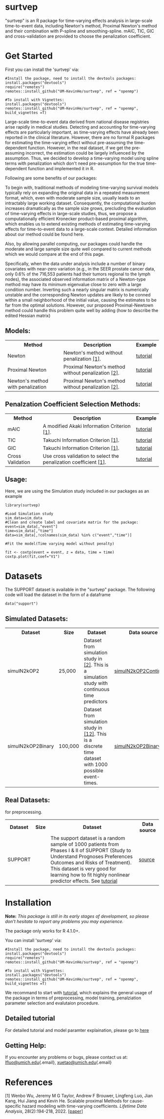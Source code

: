 # surtvep

"surtvep" is an R package for time-varying effects analysis in large-scale time-to-event data, including Newton's method, Proximal Newton's method and their combination with P-spline and smoothing-spline. mAIC, TIC, GIC and cross-validation are provided to choose the penalization coefficient.

# Get Started

First you can install the 'surtvep' via:

    #Install the package, need to install the devtools packages:
    install.packages("devtools")
    require("remotes")
    remotes::install_github("UM-KevinHe/surtvep", ref = "openmp")

    #To install with Vignettes:
    install.packages("devtools")
    remotes::install_github("UM-KevinHe/surtvep", ref = "openmp", build_vignettes =T)

Large-scale time-to-event data derived from national disease registries arise rapidly in medical studies. Detecting and accounting for time-varying effects are particularly important, as time-varying effects have already been reported in the clinical literature. However, there are no formal R packages for estimating the time-varying effect without pre-assuming the time-dependent function. However, in the real dataset, if we get the pre-assuming incorrect, the estimation could be largely influenced by the assumption. Thus, we decided to develop a time-varying model using spline terms with penalization which don't need pre-assumption for the true time-dependent function and implemented it in R.

Following are some benefits of our packages:

To begin with, traditional methods of modeling time-varying survival models typically rely on expanding the original data in a repeated measurement format, which, even with moderate sample size, usually leads to an intractably large working dataset. Consequently, the computational burden increases dramatically as the sample size grows, precluding the evaluation of time-varying effects in large-scale studies, thus, we propose a computationally efficient Kronecker product-based proximal algorithm, which enables us to extend existing methods of estimating time-varying effects for time-to-event data to a large-scale context. Detailed information about our method could be found here.

Also, by allowing parallel computing, our packages could handle the moderate and large sample size quite well compared to current methods which we would compare at the end of this page.

Specifically, when the data under analysis include a number of binary covariates with near-zero variation (e.g., in the SEER prostate cancer data, only 0.6% of the 716,553 patients had their tumors regional to the lymph nodes), the associated observed information matrix of a Newton-type method may have its minimum eigenvalue close to zero with a large condition number. Inverting such a nearly singular matrix is numerically unstable and the corresponding Newton updates are likely to be conned within a small neighborhood of the initial value, causing the estimates to be far from the optimal solutions. However, our proposed Proximal-Newtown method could handle this problem quite well by adding (how to describe the edited Hessian matrix)


## Models:
<table>
    <tr>
        <th>Method</th>
        <th>Description</th>
        <th>Example</th>
    </tr>
    <tr>
        <td>Newton</td>
        <td>
        Newton's method without penalization <a href="#references">[1]</a>.
        </td>
        <td><a href="https://um-kevinhe.github.io/surtvep/articles/surtvep.html#model-fitting">tutorial</a></td>
    </tr>
    <tr>
        <td>Proximal Newton</td>
        <td>
        Proximal Newton's method without penalization <a href="#references">[2]</a>.
        </td>
        <td><a href="https://um-kevinhe.github.io/surtvep/articles/surtvep.html#model-fitting">tutorial</a></td>
    </tr>
      <tr>
        <td>Newton's method with penalization</td>
        <td>
        Proximal Newton's method without penalization <a href="#references">[2]</a>.
        </td>
        <td><a href="https://um-kevinhe.github.io/surtvep/articles/surtvep.html#model-fitting">tutorial</a></td>
    </tr>
</table>

## Penalzation Coefficient Selection Methods:
<table>
    <tr>
        <th>Method</th>
        <th>Description</th>
        <th>Example</th>
    </tr>
    <tr>
        <td>mAIC</td>
        <td>
        A modified Akaki Information Criterion  <a href="#references">[1]</a>.
        </td>
        <td><a href="https://um-kevinhe.github.io/surtvep/articles/surtvep.html#model-fitting">tutorial</a></td>
    </tr>
    <tr>
        <td>TIC</td>
        <td>
        Takuchi Information Criterion  <a href="#references">[1]</a>.
        </td>
        <td><a href="https://um-kevinhe.github.io/surtvep/articles/surtvep.html#model-fitting">tutorial</a></td>
    </tr>
    <tr>
        <td>GIC</td>
        <td>
        Takuchi Information Criterion  <a href="#references">[1]</a>.
        </td>
        <td><a href="https://um-kevinhe.github.io/surtvep/articles/surtvep.html#model-fitting">tutorial</a></td>
    </tr>
    <tr>
        <td>Cross Validation</td>
        <td>
        Use cross validation to select the penalization coefficient  <a href="#references">[1]</a>.
        </td>
        <td><a href="https://um-kevinhe.github.io/surtvep/articles/surtvep.html#model-fitting">tutorial</a></td>
    </tr>
</table>

## Usage:

Here, we are using the Simulation study included in our packages as an example

    library(surtvep)

    #Load Simulation study
    sim_data=sim_data
    #Clean and create label and covariate matrix for the package:
    event=sim_data[,"event"]
    time=sim_data[,"time"]
    data=sim_data[,!colnames(sim_data) %in% c("event","time")]

    #Fit the model(Time varying model without penalty)

    fit <- coxtp(event = event, z = data, time = time)
    coxtp.plot(fit,coef="V1")

<!---<a href="https://drive.google.com/uc?export=view&id=1ET7KIwGN6FVHtjduSNGYpIUf-ydkimIe"><img src="https://drive.google.com/uc?export=view&id=1ET7KIwGN6FVHtjduSNGYpIUf-ydkimIe" style="width: 650px; max-width: 100%; height: auto" title="Click to enlarge picture"/></a>-->

# Datasets

The SUPPORT dataset is available in the "surtvep" package. The following code will load the dataset in the form of a dataframe

    data("support")

## Simulated Datasets:

<table>
    <tr>
        <th>Dataset</th>
        <th>Size</th>
        <th>Dataset</th>
        <th>Data source</th>
    </tr>
    <tr>
        <td>simulN2kOP2</td>
        <td>25,000</td>
        <td>
        Dataset from simulation study in <a href="#references">[2]</a>.
        This is a simulation study with continuous time predictors
        </td>
        <td><a href="https://github.com/havakv/pycox/blob/master/pycox/simulations/relative_risk.py">simulN2kOP2Continuous</a>
    </tr>
    <tr>
        <td>simulN2kOP2Binary</td>
        <td>100,000</td>
        <td>
        Dataset from simulation study in <a href="#references">[12]</a>.
        This is a discrete time dataset with 1000 possible event-times.
        </td>
        <td><a href="https://github.com/havakv/pycox/tree/master/pycox/simulations/discrete_logit_hazard.py">simulN2kOP2Binary</a>
    </tr>
</table>


## Real Datasets:
<table>
    <tr>
        <th>Dataset</th>
        <th>Size</th>
        <th>Dataset</th>
        <th>Data source</th>
    </tr>
    <tr>
        <td>SUPPORT</td>
        <td></td>
        <td>
        The support dataset is a random sample of 1000 patients from Phases I & II of SUPPORT (Study to Understand Prognoses Preferences Outcomes and Risks of Treatment). This dataset is very good for learning how to fit highly nonlinear predictor effects. See 
        <a href="https://um-kevinhe.github.io/surtvep/articles/surtvep.html#model-fitting">tutorial</a></td> for preprocessing.
        </td>
        <td><a href="https://biostat.app.vumc.org/wiki/Main/SupportDesc">source</a>
    </tr>
</table>


# Installation

**Note:** *This package is still in its early stages of development, so please don't hesitate to report any problems you may experience.* 

The package only works for R 4.1.0+.

You can install 'surtvep' via:

    #Install the package, need to install the devtools packages:
    install.packages("devtools")
    require("remotes")
    remotes::install_github("UM-KevinHe/surtvep", ref = "openmp")

    #To install with Vignettes:
    install.packages("devtools")
    remotes::install_github("UM-KevinHe/surtvep", ref = "openmp", build_vignettes =T)

We recommand to start with <a href="https://um-kevinhe.github.io/surtvep/index.html" target="_blank">tutorial</a>, which explains the general usage of the package in terms of preprocessing, model training, penalziation parameter selection and evalutaion procedure.



## Detailed tutorial

For detailed tutorial and model paramter explaination, please go to <a href="https://um-kevinhe.github.io/surtvep/index.html" target="_blank">here</a>

## Getting Help:

If you encounter any problems or bugs, please contact us at: [lfluo\@umich.edu](mailto:lfluo@umich.edu){.email}, [xuetao\@umich.edu](mailto:xuetao@umich.edu){.email}



# References

  \[1\] Wenbo Wu, Jeremy M G Taylor, Andrew F Brouwer, Lingfeng Luo, Jian Kang, Hui Jiang and Kevin He. Scalable proximal Methods for cause-specific hazard modeling with time-varying coefficients. *Lifetime Data Analysis*, 28(2):194-218, 2022. \[[paper](https://pubmed.ncbi.nlm.nih.gov/35092553/)\]

